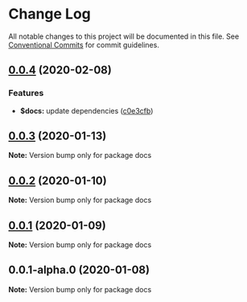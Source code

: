 # Change Log

All notable changes to this project will be documented in this file.
See [Conventional Commits](https://conventionalcommits.org) for commit guidelines.

## [0.0.4](https://github.com/hd-ui/hd-ui/compare/docs@0.0.3...docs@0.0.4) (2020-02-08)


### Features

* **$docs:** update dependencies ([c0e3cfb](https://github.com/hd-ui/hd-ui/commit/c0e3cfbb8bb713e12ccf2bd4faf64e7e08817761))





## [0.0.3](https://github.com/hd-ui/hd-ui/compare/docs@0.0.2...docs@0.0.3) (2020-01-13)

**Note:** Version bump only for package docs





## [0.0.2](https://github.com/hd-ui/hd-ui/compare/docs@0.0.1...docs@0.0.2) (2020-01-10)

**Note:** Version bump only for package docs






## [0.0.1](https://github.com/hd-ui/hd-ui/compare/docs@0.0.1-alpha.0...docs@0.0.1) (2020-01-09)

**Note:** Version bump only for package docs





## 0.0.1-alpha.0 (2020-01-08)

**Note:** Version bump only for package docs
